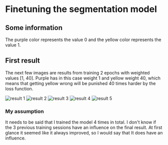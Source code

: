# Finetuning the segmentation model
## Some information
The purple color represents the value 0 and the yellow color represents the value 1.

## First result
The next few images are results from training 2 epochs with weighted values [1, 40]. Purple has in this case weight 1 and yellow weight 40, which means that getting yellow wrong will be punished 40 times harder by the loss function.

![result 1](./images/segmentatie_result_1)
![result 2](./images/segmentatie_result_2)
![result 3](./images/segmentatie_result_3)
![result 4](./images/segmentatie_result_4)
![result 5](./images/segmentatie_result_5)

### My assumption
It needs to be said that I trained the model 4 times in total. I don't know if the 3 previous training sessions have an influence on the final result. At first glance it seemed like it always improved, so I would say that It does have an influence. 